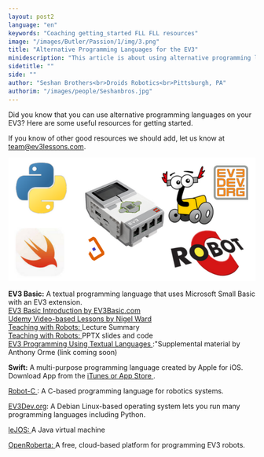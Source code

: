 ```yaml
---
layout: post2
language: "en"
keywords: "Coaching getting_started FLL FLL resources"
image: "/images/Butler/Passion/1/img/3.png"
title: "Alternative Programming Languages for the EV3"
minidescription: "This article is about using alternative programming languages on the EV3."
sidetitle: ""
side: ""
author: "Seshan Brothers<br>Droids Robotics<br>Pittsburgh, PA"
authorim: "/images/people/Seshanbros.jpg"
---
```


Did you know that you can use alternative programming languages on your EV3?  Here are some useful resources for getting started.

If you know of other good resources we should add, let us know at team@ev3lessons.com.


![](/images/coachcorner/Resources2.png)


<b>EV3 Basic:</b> A textual programming language that uses Microsoft Small Basic with an EV3 extension.<br> 
<a href="http://www.EV3Basic.com"> EV3 Basic Introduction by EV3Basic.com </a> <br>
<a href="https://www.udemy.com/ev3-basic-getting-started/#%2F"> Udemy Video-based Lessons by Nigel Ward </a><br>
<a href= "http://ev3basic.blogspot.com/"> Teaching with Robots: </a> Lecture Summary<br>
<a href= "http://ev3basic.blogspot.com/p/materials.html"> Teaching with Robots: </a> PPTX slides and code<br>
<a href="https://onedrive.live.com/view.aspx?resid=B222F4E659AAFCA5!281088&ithint=onenote%2c&app=OneNote&authkey=!ABn7nL9tKUTChd0"> EV3 Programming Using Textual Languages </a>:"Supplemental material by Anthony Orme (link coming soon)

<b>Swift:</b> A multi-purpose programming language created by Apple for iOS. 
<br>Download App from the <a href="https://itunes.apple.com/us/app/swift-playgrounds/id908519492?mt=8App"> iTunes or App Store </a>. 

<a href="http://www.robotc.net/"> Robot-C </a>: A C-based programming language for robotics systems.


<a href="http://www.ev3dev.org/">EV3Dev.org</a>: A Debian Linux-based operating system lets you run many programming languages including Python.


<a href="http://www.lejos.org/ev3.php">leJOS: </a> A Java virtual machine


<a href="https://www.open-roberta.org/en/welcome/">OpenRoberta: </a> A free, cloud-based platform for programming EV3 robots.





